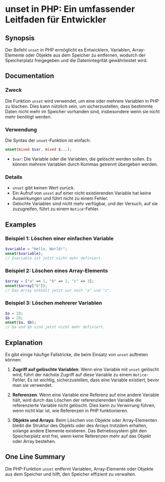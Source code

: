 <!--
Meta Description: # unset in PHP: Ein umfassender Leitfaden für Entwickler ## Synopsis Der Befehl `unset` in PHP ermöglicht es Entwicklern, Variablen, Array-Elemente od...
Meta Keywords: unset, variable, die, php, nicht
-->

# unset in PHP: Ein umfassender Leitfaden für Entwickler

## Synopsis
Der Befehl `unset` in PHP ermöglicht es Entwicklern, Variablen, Array-Elemente oder Objekte aus dem Speicher zu entfernen, wodurch der Speicherplatz freigegeben und die Datenintegrität gewährleistet wird.

## Documentation
### Zweck
Die Funktion `unset` wird verwendet, um eine oder mehrere Variablen in PHP zu löschen. Dies kann nützlich sein, um sicherzustellen, dass bestimmte Daten nicht mehr im Speicher vorhanden sind, insbesondere wenn sie nicht mehr benötigt werden.

### Verwendung
Die Syntax der `unset`-Funktion ist einfach:

```php
unset(mixed $var, mixed $...);
```

- `$var`: Die Variable oder die Variablen, die gelöscht werden sollen. Es können mehrere Variablen durch Kommas getrennt übergeben werden.

### Details
- `unset` gibt keinen Wert zurück.
- Ein Aufruf von `unset` auf einer nicht existierenden Variable hat keine Auswirkungen und führt nicht zu einem Fehler.
- Gelochte Variablen sind nicht mehr verfügbar, und der Versuch, auf sie zuzugreifen, führt zu einem `Notice`-Fehler.

## Examples
### Beispiel 1: Löschen einer einfachen Variable
```php
$variable = "Hello, World!";
unset($variable);
// $variable ist jetzt nicht mehr definiert.
```

### Beispiel 2: Löschen eines Array-Elements
```php
$array = ["a" => 1, "b" => 2, "c" => 3];
unset($array["b"]);
// Das Array enthält jetzt nur noch "a" und "c".
```

### Beispiel 3: Löschen mehrerer Variablen
```php
$a = 10;
$b = 20;
unset($a, $b);
// $a und $b sind jetzt nicht mehr definiert.
```

## Explanation
Es gibt einige häufige Fallstricke, die beim Einsatz von `unset` auftreten können:

1. **Zugriff auf gelöschte Variablen**: Wenn eine Variable mit `unset` gelöscht wird, führt der nächste Zugriff auf diese Variable zu einem `Notice`-Fehler. Es ist wichtig, sicherzustellen, dass eine Variable existiert, bevor man sie verwendet.

2. **Referenzen**: Wenn eine Variable eine Referenz auf eine andere Variable hält, wird durch das Löschen der referenzierenden Variable die referenzierte Variable nicht gelöscht. Dies kann zu Verwirrung führen, wenn nicht klar ist, wie Referenzen in PHP funktionieren.

3. **Objekte und Arrays**: Beim Löschen von Objekte oder Array-Elementen bleibt die Struktur des Objekts oder des Arrays trotzdem erhalten, solange andere Elemente existieren. Das Betriebssystem gibt den Speicherplatz erst frei, wenn keine Referenzen mehr auf das Objekt oder Array bestehen.

## One Line Summary
Die PHP-Funktion `unset` entfernt Variablen, Array-Elemente oder Objekte aus dem Speicher und hilft, den Speicher effizient zu verwalten.